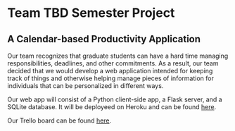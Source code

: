 # Team TBD Semester Project
## A Calendar-based Productivity Application

Our team recognizes that graduate students can have a hard time managing responsibilities, deadlines, and other commitments. As a result, our team decided that we would develop a web application intended for keeping track of things and otherwise helping manage pieces of information for individuals that can be personalized in different ways.

Our web app will consist of a Python client-side app, a Flask server, and a SQLite database. It will be deployeed on Heroku and can be found [here](https://team-tbd-semester-project.herokuapp.com/).


Our Trello board can be found [here](https://trello.com/b/qDzf7Ekl/team-tbd).
